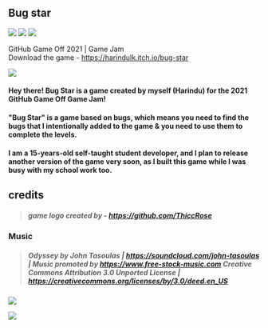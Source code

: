 ## Bug star
![](https://img.shields.io/badge/C%23-239120?style=for-the-badge&logo=c-sharp&logoColor=white)
![](https://img.shields.io/badge/Unity-100000?style=for-the-badge&logo=unity&logoColor=white)
![](https://img.shields.io/badge/Itch.io-FA5C5C?style=for-the-badge&logo=itch.io&logoColor=white)



GitHub Game Off 2021 | Game Jam  
Download the game - https://harindulk.itch.io/bug-star

![](https://img.itch.zone/aW1nLzc1NzMwNzgucG5n/original/u4rBbo.png)


#### Hey there! Bug Star is a game created by myself (Harindu) for the 2021 GitHub Game Off Game Jam! 

#### "Bug Star" is a game based on bugs, which means you need to find the bugs that I intentionally added to the game & you need to use them to complete the levels. 

#### I am a 15-years-old self-taught student developer, and I plan to release another version of the game very soon, as I built this game while I was busy with my school work too.

## credits

>##### game logo created by - https://github.com/ThiccRose

### Music
>##### Odyssey by John Tasoulas | https://soundcloud.com/john-tasoulas | Music promoted by https://www.free-stock-music.com Creative Commons Attribution 3.0 Unported License | https://creativecommons.org/licenses/by/3.0/deed.en_US
![](https://img.itch.zone/aW1hZ2UvMTMwMTMyNi83NTY5MzU0LnBuZw==/original/uhizTo.png)

![](https://img.itch.zone/aW1hZ2UvMTMwMTMyNi83NTY5MzU3LnBuZw==/original/jHkL7L.png)
